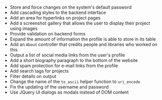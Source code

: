 - Store and force changes on the system's default password
- Add cascading styles to the backend interface
- Add an area for hyperlinks on project pages
- Add a screenshot gallery that allows the user to display their project using images
- Provide validation on backend forms
- Expand the amount of information the profile is able to store in its table
- Add an `About` controller that credits people and libraries who worked on this
- Output a list of social media links from the user's profile
- Add a short biography paragraph to the bottom of the website
- Add spam protection for e-mail links from the profile
- Add search tags for projects
- Filter details on output
- Change the name of the `to_ascii` helper function to `uri_encode`
- Fix the updating of the username and password
- Use JQuery UI dialogs as modals instead of DOM content
